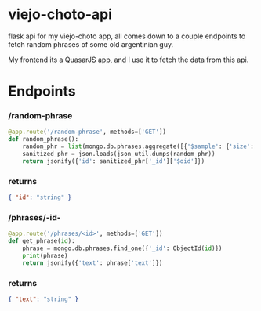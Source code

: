 # viejo-choto-api
flask api for my viejo-choto app, all comes down to a couple endpoints to fetch random phrases of some old argentinian guy.

My frontend its a QuasarJS app, and I use it to fetch the data from this api.
# Endpoints
### /random-phrase
```python
@app.route('/random-phrase', methods=['GET'])
def random_phrase():
    random_phr = list(mongo.db.phrases.aggregate([{'$sample': {'size': 1}}]))[0]
    sanitized_phr = json.loads(json_util.dumps(random_phr))
    return jsonify({'id': sanitized_phr['_id']['$oid']})
```
### returns
```json
{ "id": "string" }
```

### /phrases/-id-
```python
@app.route('/phrases/<id>', methods=['GET'])
def get_phrase(id):
    phrase = mongo.db.phrases.find_one({'_id': ObjectId(id)})
    print(phrase)
    return jsonify({'text': phrase['text']})
```
### returns
```json
{ "text": "string" }
```
